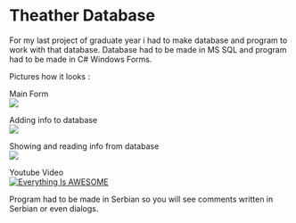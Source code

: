 # Theather Database
For my last project of graduate year i had to make database and program to work with that database.
Database had to be made in MS SQL and program had to be made in C# Windows Forms.

Pictures how it looks : 

Main Form  
![](https://i.imgur.com/X5WRyS7.png)

Adding info to database  
![](https://i.imgur.com/tDon67x.png)

Showing and reading info from database  
![](https://i.imgur.com/Xsc6nFd.png)

Youtube Video  
[![Everything Is AWESOME](https://img.youtube.com/vi/9SRnrcmY9TE/0.jpg)](https://www.youtube.com/watch?v=9SRnrcmY9TE "Everything Is AWESOME")

Program had to be made in Serbian so you will see comments written in Serbian or even dialogs.
